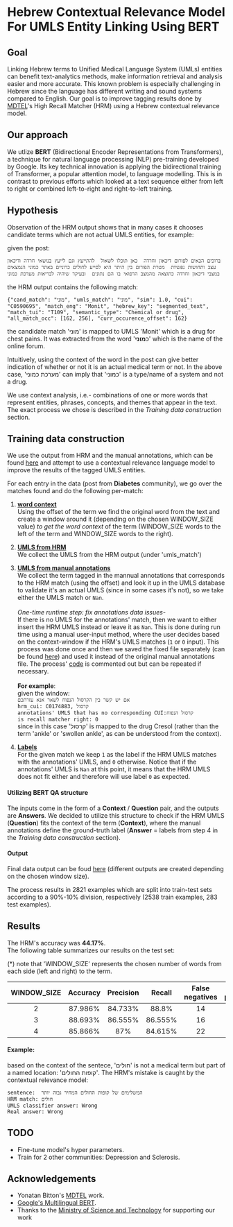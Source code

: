 # Hebrew Contextual Relevance Model For UMLS Entity Linking Using BERT

## Goal
Linking Hebrew terms to Unified Medical Language System (UMLs) entities can benefit text-analytics methods, make information retrieval and analysis 
easier and more accurate. This known problem is especially challenging in Hebrew since the language has different writing and sound systems compared to English. Our goal is to improve tagging results done by [MDTEL](https://github.com/yonatanbitton/mdtel)'s High Recall Matcher (HRM) using a Hebrew contextual relevance model.


## Our approach
We utlize **BERT** (Bidirectional Encoder Representations from Transformers), a technique for natural language processing (NLP) pre-training developed by Google.
Its key technical innovation is applying the bidirectional training of Transformer, a popular attention model, to language modelling.
This is in contrast to previous efforts which looked at a text sequence either from left to right or combined left-to-right and right-to-left training.

## Hypothesis
Observation of the HRM output shows that in many cases it chooses candidate terms which are not actual UMLS entities, for example:

given the post:

`
ברוכים הבאים לפורום דיכאון וחרדה  כאן תוכלו לשאול  להתייעץ וגם לייעץ בנושאי חרדה ודיכאון  עצב ותחושות נפשיות  מטרת הפורום בין היתר היא לסייע לחולים כרוניים באתר כמוני הנמצאים במצבי דיכאון וחרדה כתוצאה מהמצב הרפואי בו הם נתונים  ובעיקר שיהיה לבריאות מערכת כמוני
`

the HRM output contains the following match:
```
{"cand_match": "מוני", "umls_match": "מוני", "sim": 1.0, "cui": "C0590695", "match_eng": "Monit", "hebrew_key": "segmented_text", "match_tui": "T109", "semantic_type": "Chemical or drug", "all_match_occ": [162, 256], "curr_occurence_offset": 162}
```

the candidate match 'מוני' is mapped to UMLS 'Monit' which is a drug for chest pains. It was extracted from the word 'כ**מוני**' which is the name of the online forum.

Intuitively, using the context of the word in the post can give better indication of whether or not it is an actual medical term or not. In the above case, 'מערכת כמוני' can imply that 'כמוני' is a type/name of a system and not a drug.

We use context analysis, i.e.- combinations of one or more words that represent entities, phrases, concepts, and themes that appear in the text. The exact process we chose is described in the _Training data construction_ section.

## Training data construction
We use the output from HRM and the manual annotations, which can be found [here](https://drive.google.com/file/d/17JTxutH15P3R-Wd4x3d5ulY22KW0vVUC/view?usp=sharing) and attempt to use a contextual relevance language model to improve
the results of the tagged UMLS entities.

For each entry in the data (post from **Diabetes** community), we go over the matches found and do the following per-match:

1) <u>**word context**</u><br>
Using the offset of the term we find the original word from the text and create a window around it (depending on the chosen WINDOW_SIZE value) _to get the word context_ of the term (WINDOW_SIZE words to the left of the term and WINDOW_SIZE words to the right). 

2) <u>**UMLS from HRM**</u><br>
We collect the UMLS from the HRM output (under 'umls_match')

3) <u>**UMLS from manual annotations**</u><br>
We collect the term tagged in the mannual annotations that corresponds to the HRM match (using the offset) and look it up in the UMLS database to validate it's an actual UMLS (since in some cases it's not), so we take either the UMLS match or `Nan`.
<br><br>
_One-time runtime step: fix annotations data issues-_<br>
If there is no UMLS for the annotations' match, then we want to either insert the HRM UMLS instead or leave it as `Nan`. This is done during run time using a manual user-input method, where the user decides based on the context-window if the HRM's UMLS matches (`1` or `0` input). This process was done once and then we saved the fixed file separately (can be found [here](training_data/output_data/corrected_annotations.json)) and used it instead of the original manual annotations file. The process' [code](training_data/main.py) is commented out but can be repeated if necessary.<br><br>**For example**:<br> given the window:<br>
`
אם יש קשר בין הקרסול הנפוח לשאר אנא עזרתכם
`<br>```hrm_cui: C0174883, קרסול```<br>
```annotations' UMLS that has no corresponding CUI:קרסול הנפוח```<br>```is recall matcher right: 0```<br>
since in this case 'קרסול' is mapped to the drug Cresol (rather than the term 'ankle' or 'swollen ankle', as can be understood from the context).

4) <u>**Labels**</u><br>
For the given match we keep `1` as the label if the HRM UMLS matches with the annotations' UMLS, and `0` otherwise. Notice that if the annotations' UMLS is `Nan` at this point, it means that the HRM UMLS does not fit either and therefore will use label `0` as expected.

#### Utilizing BERT QA structure
The inputs come in the form of a **Context** / **Question** pair, and the outputs are **Answers**. We decided to utilize this structure to check if the HRM UMLS (**Question**) fits the context of the term (**Context**), where the manual annotations define the ground-truth label (**Answer** = labels from step 4 in the _Training data construction_ section).

#### Output
Final data output can be foud [here](training_data/output_data/training_data_4.json) (different outputs are created depending on the chosen window size).

The process results in 2821 examples which are split into train-test sets according to a 90%-10% division, respectively (2538 train examples, 283 test examples). 

## Results
The HRM's accuracy was **44.17%**.<br>
The following table summarizes our results on the test set:

(*) note that 'WINDOW_SIZE' represents the chosen number of words from each side (left and right) to the term.

| WINDOW_SIZE | Accuracy | Precision |  Recall | False negatives | False positives | True negatives | True positives |
|:-----------:|:--------:|:---------:|:-------:|:---------------:|:---------------:|:--------------:|:--------------:|
|      2      |  87.986% |  84.733%  |  88.8%  |        14       |        20       |       138      |       111      |
|      3      |  88.693% |  86.555%  | 86.555% |        16       |        16       |       148      |       103      |
|      4      |  85.866% |    87%    | 84.615% |        22       |        18       |       122      |       121      |


#### Example:<br>
based on the context of the sentece, 'חולים' is not a medical term but part of a named location: 'קופות החולים'. The HRM's mistake is caught by the contextual relevance model:
<br>
```
sentence:  המשלימים של קופות החולים המחיר גבוה יותר
HRM match: חולים
UMLS classifier answer: Wrong
Real answer: Wrong
```

## TODO
- Fine-tune model's hyper parameters.
- Train for 2 other communities: Depression and Sclerosis.

## Acknowledgements
+ Yonatan Bitton's [MDTEL](https://github.com/yonatanbitton/mdtel) work.
+ [Google's Multilingual BERT](https://github.com/google-research/bert/blob/master/multilingual.md).
+ Thanks to the [Ministry of Science and Technology](https://www.gov.il/he/departments/ministry_of_science_and_technology) for supporting our work
